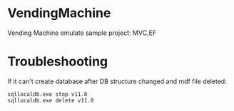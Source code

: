# VendingMachine
Vending Machine emulate sample project: MVC,EF

# Troubleshooting
If it can't create database after DB structure changed and mdf file deleted:
```
sqllocaldb.exe stop v11.0
sqllocaldb.exe delete v11.0
```
